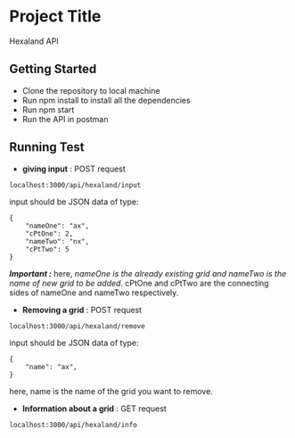 # Project Title
Hexaland API

## Getting Started
* Clone the repository to local machine
* Run npm install to install all the dependencies
* Run npm start
* Run the API in postman

## Running Test
* __giving input__ : POST request

```
localhost:3000/api/hexaland/input
```

input should be JSON data of type:

```
{
	"nameOne": "ax",
	"cPtOne": 2,
	"nameTwo": "nx",
	"cPtTwo": 5
}
```
***Important :***
here, *nameOne is the already existing grid and nameTwo is the name of new grid to be added*. cPtOne and cPtTwo are the connecting sides of nameOne and nameTwo respectively.

* __Removing a grid__ : POST request

```
localhost:3000/api/hexaland/remove
```

input should be JSON data of type:

```
{
	"name": "ax",
}
```
here, name is the name of the grid you want to remove.

* __Information about a grid__ : GET request

```
localhost:3000/api/hexaland/info
```